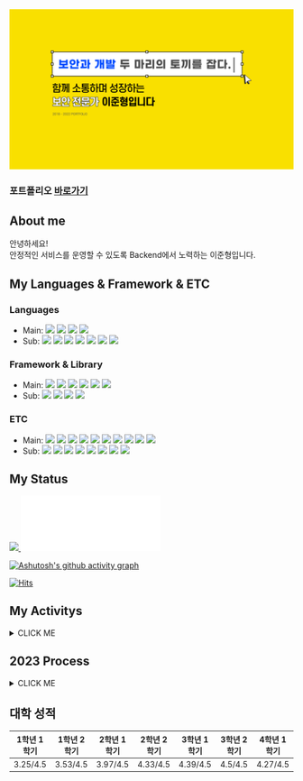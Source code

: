 <img src="https://github.com/with-developer/my_portfolio/blob/main/image/001.png?raw=true" />


### 포트폴리오 [바로가기](https://github.com/with-developer/my_portfolio)<br>

About me
---
안녕하세요!   
안정적인 서비스를 운영할 수 있도록 Backend에서 노력하는 이준형입니다.   

   



My Languages & Framework & ETC <br>
-------------
### Languages
 - Main: <img src="https://img.shields.io/badge/Python-3776AB?style=flat&logo=Python&logoColor=white"/> <img src="https://img.shields.io/badge/C-A8B9CC?style=flat&logo=C&logoColor=white"/> <img src="https://img.shields.io/badge/JavaScript-F7DF1E?style=flat&logo=JavaScript&logoColor=white"/> <img src="https://img.shields.io/badge/CSS-F7DFFE?style=flat&logo=css3&logoColor=white"/>
 - Sub: <img src="https://img.shields.io/badge/C%23-239120?style=flat&logo=C Sharp&logoColor=white"/> <img src="https://img.shields.io/badge/Cpp-A8B9CC?style=flat&logo=c%2B%2B&logoColor=white"/> <img src="https://img.shields.io/badge/Dart-0175C2?style=flat&logo=Dart&logoColor=white"/> <img src="https://img.shields.io/badge/PHP-777BB4?style=flat&logo=PHP&logoColor=white"/> <img src="https://img.shields.io/badge/Java-007396?style=flat&logo=openjdk&logoColor=white"> <img src="https://img.shields.io/badge/Arduino-00979D?style=flat&logo=Arduino&logoColor=white"> <img src="https://img.shields.io/badge/Shell Script-5391FE?style=flat&logo=PowerShell&logoColor=white">
 
 ### Framework & Library
 - Main: <img src="https://img.shields.io/badge/Flask-DB3552?style=flat&logo=Flask&logoColor=black"> <img src="https://img.shields.io/badge/Jinja2-DB3552?style=flat&logo=jinja2&logoColor=black"> <img src="https://img.shields.io/badge/Node.js-339933?style=flat&logo=Node.js&logoColor=black"> <img src="https://img.shields.io/badge/Express.JS-339933?style=flat&logo=express&logoColor=black">  <img src="https://img.shields.io/badge/JQuery-3388EE?style=flat&logo=jquery&logoColor=black"> <img src="https://img.shields.io/badge/Bootstrap 5.0-7952B3?style=flat&logo=bootstrap&logoColor=white"/>
 - Sub: <img src="https://img.shields.io/badge/Jekyll-CC0000?style=flat&logo=Jekyll&logoColor=black"> <img src="https://img.shields.io/badge/Django-FDA061?style=flat&logo=Django&logoColor=black">  <img src="https://img.shields.io/badge/Flutter-02569B?style=flat&logo=Flutter&logoColor=black"> <img src="https://img.shields.io/badge/Vue.js-339933?style=flat&logo=vue.js&logoColor=black"> 

### ETC
 - Main: <img src="https://img.shields.io/badge/linux-FCC624?style=flat&logo=linux&logoColor=black"> <img src="https://img.shields.io/badge/Apache-D22128?style=flat&logo=Apache&logoColor=white"> <img src="https://img.shields.io/badge/Suricata-005571?style=flat&logo=JAVA&logoColor=white"> <img src="https://img.shields.io/badge/ModSecurity-005571?style=flat&logo=JAVA&logoColor=white"> <img src="https://img.shields.io/badge/mysql-4479A1?style=flat&logo=MySQL&logoColor=white"> <img src="https://img.shields.io/badge/MongoDB-009639?style=flat&logo=mongodb&logoColor=white"> <img src="https://img.shields.io/badge/github-F05032?style=flat&logo=github&logoColor=white"> <img src="https://img.shields.io/badge/Docker-2496ED?style=flat&logo=Docker&logoColor=white"> <img src="https://img.shields.io/badge/NCP-03C75A?style=flat&logo=Naver&logoColor=white"> <img src="https://img.shields.io/badge/Open%20AI%20API-5CC624?style=flat&logo=openai&logoColor=black">
 - Sub: <img src="https://img.shields.io/badge/Kali Linux-557C94?style=flat&logo=Kali Linux&logoColor=black"> <img src="https://img.shields.io/badge/NGINX-009639?style=flat&logo=NGINX&logoColor=white"> <img src="https://img.shields.io/badge/github-181717?style=flat&logo=github&logoColor=white"> <img src="https://img.shields.io/badge/AWS-232F3E?style=flat&logo=Amazon AWS&logoColor=white"> <img src="https://img.shields.io/badge/GCP-999999?style=flat&logo=google&logoColor=BLACK"> <img src="https://img.shields.io/badge/Elasticsearch-005571?style=flat&logo=Elasticsearch&logoColor=white"> <img src="https://img.shields.io/badge/Logstash-005571?style=flat&logo=Logstash&logoColor=white"> <img src="https://img.shields.io/badge/Kibana-005571?style=flat&logo=Kibana&logoColor=white"> 

My Status <br>
-------------
<a href="https://github.com/with-developer/github-stats-transparent">
  <img src="https://github-readme-stats.vercel.app/api?username=with-developer&theme=tokyonight&show_icons=true&hide_border=true" width="49.2%" />

  
  <img src="https://raw.githubusercontent.com/with-developer/github-stats-transparent/output/generated/languages.svg" width="49.2%" />
</a>
 

 [![Ashutosh's github activity graph](https://github-readme-activity-graph.vercel.app/graph?username=with-developer&theme=react-dark)](https://github.com/ashutosh00710/github-readme-activity-graph)
 
[![Hits](https://hits.seeyoufarm.com/api/count/incr/badge.svg?url=https%3A%2F%2Fgithub.com%2Fwith-developer&count_bg=%2379C83D&title_bg=%23555555&icon=&icon_color=%23E7E7E7&title=hits&edge_flat=false)](https://hits.seeyoufarm.com)<br> 

My Activitys
-------------
<details><summary>CLICK ME</summary>
<p>

1. Dreamhack 2022.11.08 기준 랭크: 59/28223<br>
https://dreamhack.io/users/20691

2. 2018년 건양대학교 사이어보안학과 학술제: 금상
3. 2018년 건양대학교 K-CTF: 3등
4. 2018년 건양대학교 IoT 보안 동아리원
5. 2019년 건양대학교 사이버보안학과 학술제: 은상
6. 2019년 건양대학교 K-CTF: Web 구축 운영진 및 문제 출제
7. 2019년 건양대학교 IoT 보안 동아리 회장
8. 2019년 건양대학교 Impes 동아리원(CTF & Wargame 문제 풀이 활동)
10. 2020년 Django 기반 워게임&블로그 사이트 제작
11. 2020년 공군 사이버전사(병사) CTF: 4등
12. 2020년 건양대학교 K-CTF: 2등
13. 2021년 Flutter 기반 날씨 제공 앱 개발
14. 2021년 건양대학교 K-CTF: Monitoring System(ELK) 구축 및 Log 연동 운영 팀장 및 문제 출제
15. 2022년 Node Js 기반 웹페이지 개발 및 공격,방어 보고서 작성
16. 2022년 C언어 기반 소켓 통신 프로그램 개발
17. 2022년 건양대학교 K-CTF: 총괄 운영 팀장 및 문제 출제 (PM)
18. 2022년 충청권 청소년 해킹방어대회: 총괄 운영 팀장 및 문제 출제(PM)
19. 2022년 중부발전을 뚫어봐! 버그바운티: 대상
20. 2022년 한국과학기술정보연구원: 특별상
21. 2022년 건양대학교 정보보호 영재교육원 멘토 활동
22. 2022년 건양대학교 Impes 동아리 부회장(CTF & Wargame 문제 풀이 활동)
23. 2022년 건양대학교 사이버보안학과 학생회
24. 2022년 취약점 진단 결과 중앙 집중화 데이터베이스 및 웹 페이지 개발
25. 2022년 ISO 27001 로이드인증원 인증심사원 과정 수료 및 자격 보유
26. 정보통신산업진흥원 AI데이터분석 과정 수료
27. 정보통신산업진흥원 SW코딩훈련 과정 수료
28. 2022년 사이버보안학과 학생회 임원
29. 2023년 사이버보안학과 학생회 임원
30. 2023년 사이버보안학과 Impes 동아리 부회장
31. 2023 Process 작성중 <br>

</p>
</details>


2023 Process<br>
---
<details><summary>CLICK ME</summary>
<p>
-> 2022년 12월 22일: 카카오엔터프라이즈 취약점 진단 인턴 서류 제출<br>
-> 2023년 01월 02일: 카카오엔터프라이즈 취약점 진단 인턴 서류 불합격<br>
-> 2023년 03월 11일: 정보보안기사 필기 74점 합격, 실기 준비중<br>
-> 2023년 04월 10일: 네이버 신입 공채 Tech:Security 서류 제출<br>
-> 2023년 04월 13일: 네이버 신입 공채 코딩테스트 및 기업 문화 적합도 검사 대상자 선정<br>
-> 2023년 04월 15일: 네이버 신입 공채 코딩테스트 및 기업 문화 적합도 검사 응시 완료<br>
-> 2023년 04월 16일: 중간고사 시험 공부<br>
-> 2023년 04월 26일: 중간고사 시험 종료<br>
-> 2023년 05월 09일: 네이버신입 공채 불합격<br>
-> 2023년 05월 25일: 2023 상반기 정보보호 취업박람회 온라인 서류 제출(롯데정보통신:컨설팅직군)<br>
-> 2023년 05월 30일: 롯데정보통신 면접<br>
-> 2023년 06월 12일: 토스 Security enginner:취약점 진단 및 관리 서류 제출<br>
-> 2023년 06월 15일: 토스 서류 불합격<br>
-> 2023년 06월 16일: 기말고사 시작<br>
-> 2023년 06월 21일: S-개발자 서류 지원<br>
-> 2023년 06월 22일: 기말고사 종료<br>
-> 2023년 06월 23일: S-개발자 면접 전형<br>
-> 2023년 06월 26일: S-개발자 최종 합격<br>
-> 2023년 06월 27일: S-개발자 교육 시작<br>
-> 2023년 07월 19일: 토스뱅크 Internal Infra Engineer (System) 서류 제출<br>
-> 2023년 07월 25일: 토스뱅크 Internal Infra Engineer (System) 서류 불합격<br>
-> 2023년 08월: WVMS(Weakness vulnerability Management Solution) 개발<br>
-> 2023년 08월: AI기반 면접 질문 생성기(당면행) 개발<br>
-> 2023년 09월: KISIA S-개발자 프로젝트 시작<br>


 
</p>
</details>

대학 성적<br>
-------------
|1학년 1학기|1학년 2학기|2학년 1학기|2학년 2학기|3학년 1학기|3학년 2학기|4학년 1학기|
|:---:|:---:|:---:|:---:|:---:|:---:|:---:|
|3.25/4.5|3.53/4.5|3.97/4.5|4.33/4.5|4.39/4.5|4.5/4.5|4.27/4.5



<!--
**with-developer/with-developer** is a ✨ _special_ ✨ repository because its `README.md` (this file) appears on your GitHub profile.

Here are some ideas to get you started:

- 🔭 I’m currently working on ...
- 🌱 I’m currently learning ...
- 👯 I’m looking to collaborate on ...
- 🤔 I’m looking for help with ...
- 💬 Ask me about ...
- 📫 How to reach me: ...
- 😄 Pronouns: ...
- ⚡ Fun fact: ...
-->
